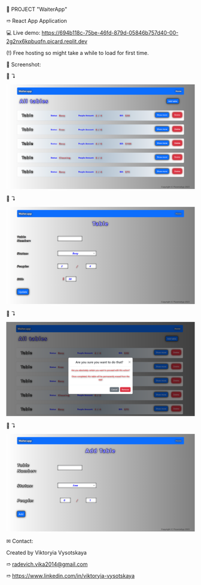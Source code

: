 📝 PROJECT "WaiterApp"

➱ React App Application


💻 Live demo: https://694b118c-75be-46fd-879d-05846b757d40-00-2g2nx6kpbuqfn.picard.replit.dev

(!) Free hosting so might take a while to load for first time.



👀 Screenshot:

📸 ↴︎

![Alt Text](./src/images/screenshots/1.WaiterApp.png)

📸 ↴︎

![Alt Text](./src/images/screenshots/2.ShowMore.png)

📸 ↴︎

![Alt Text](./src/images/screenshots/3.DeleteTable.png)

📸 ↴︎

![Alt Text](./src/images/screenshots/4.AddTable.png)



✉ Contact:

Created by Viktoryia Vysotskaya

➱ radevich.vika2014@gmail.com

➱ https://www.linkedin.com/in/viktoryia-vysotskaya